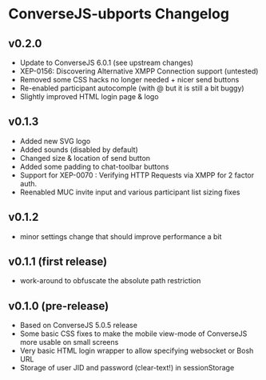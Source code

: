 ConverseJS-ubports Changelog
================

v0.2.0
---------------------------
 * Update to ConverseJS 6.0.1 (see upstream changes)
 * XEP-0156: Discovering Alternative XMPP Connection support (untested)
 * Removed some CSS hacks no longer needed + nicer send buttons
 * Re-enabled participant autocomple (with @ but it is still a bit buggy)
 * Slightly improved HTML login page & logo

v0.1.3
---------------------------
 * Added new SVG logo
 * Added sounds (disabled by default)
 * Changed size & location of send button
 * Added some padding to chat-toolbar buttons
 * Support for XEP-0070 : Verifying HTTP Requests via XMPP for 2 factor auth.
 * Reenabled MUC invite input and various participant list sizing fixes

v0.1.2
---------------------------
 * minor settings change that should improve performance a bit

v0.1.1 (first release)
---------------------------
 * work-around to obfuscate the absolute path restriction

v0.1.0 (pre-release)
---------------------------
 * Based on ConverseJS 5.0.5 release
 * Some basic CSS fixes to make the mobile view-mode of ConverseJS more usable on small screens
 * Very basic HTML login wrapper to allow specifying websocket or Bosh URL
 * Storage of user JID and password (clear-text!) in sessionStorage
